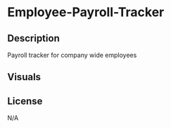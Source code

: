 # Employee-Payroll-Tracker

## Description

Payroll tracker for company wide employees

## Visuals



## License

N/A
